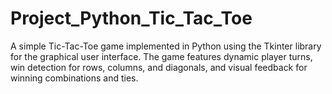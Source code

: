# Project_Python_Tic_Tac_Toe
A simple Tic-Tac-Toe game implemented in Python using the Tkinter library for the graphical user interface. The game features dynamic player turns, win detection for rows, columns, and diagonals, and visual feedback for winning combinations and ties.
